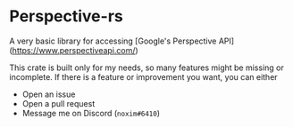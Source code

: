 # Perspective-rs

A very basic library for accessing [Google's Perspective API]
(https://www.perspectiveapi.com/)

This crate is built only for my needs, so many features might be missing or incomplete. If there is a feature or improvement you want, you can either

* Open an issue
* Open a pull request
* Message me on Discord (`noxim#6410`)